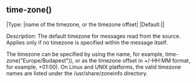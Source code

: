## time-zone()

|Type:     |name of the timezone, or the timezone offset|
|Default:||

*Description:* The default timezone for messages read from the source.
Applies only if no timezone is specified within the message itself.

The timezone can be specified by using the name, for example,
time-zone("Europe/Budapest")), or as the timezone offset in +/-HH:MM
format, for example, +01:00). On Linux and UNIX platforms, the valid
timezone names are listed under the /usr/share/zoneinfo directory.
